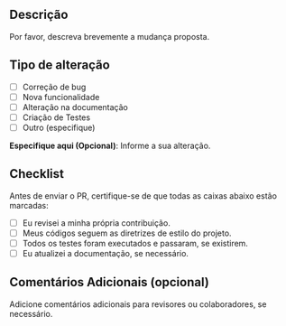 ## Descrição

Por favor, descreva brevemente a mudança proposta.

## Tipo de alteração

- [ ] Correção de bug
- [ ] Nova funcionalidade
- [ ] Alteração na documentação
- [ ] Criação de Testes
- [ ] Outro (especifique)

**Especifique aqui (Opcional)**: Informe a sua alteração.

## Checklist

Antes de enviar o PR, certifique-se de que todas as caixas abaixo estão marcadas:

- [ ] Eu revisei a minha própria contribuição.
- [ ] Meus códigos seguem as diretrizes de estilo do projeto.
- [ ] Todos os testes foram executados e passaram, se existirem.
- [ ] Eu atualizei a documentação, se necessário.

## Comentários Adicionais (opcional)

Adicione comentários adicionais para revisores ou colaboradores, se necessário.


